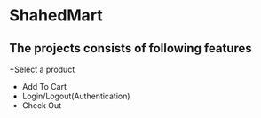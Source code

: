 # ShahedMart
## The projects consists of following features
+Select a product
+ Add To Cart
+ Login/Logout(Authentication)
+ Check Out
